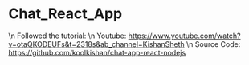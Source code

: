 # Chat_React_App

\n Followed the tutorial:
\n  Youtube: https://www.youtube.com/watch?v=otaQKODEUFs&t=2318s&ab_channel=KishanSheth
\n  Source Code: https://github.com/koolkishan/chat-app-react-nodejs
